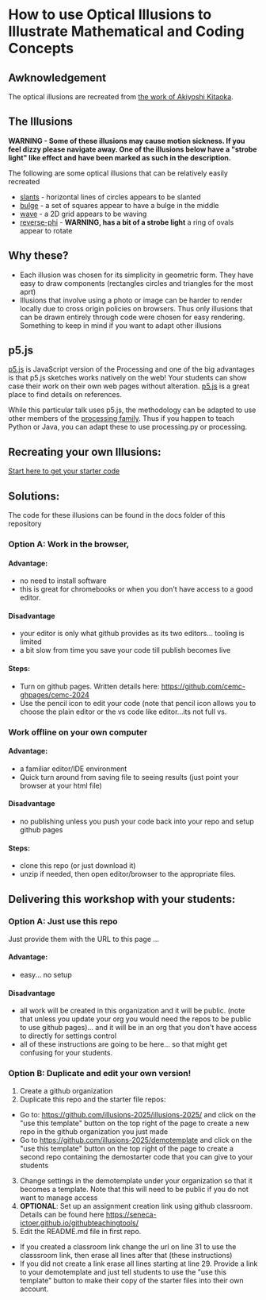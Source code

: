 # How to use Optical Illusions to Illustrate Mathematical and Coding Concepts

## Awknowledgement

The optical illusions are recreated from [the work of Akiyoshi Kitaoka](https://www.ritsumei.ac.jp/~akitaoka/index-e.html).

## The Illusions

**WARNING - Some of these illusions may cause motion sickness.  If you feel dizzy please navigate away. One of the illusions below have a "strobe light" like effect and have been marked as such in the description.**

The following are some optical illusions that can be relatively easily recreated

* [slants](https://illusions-2025.github.io/illusions-2025/slants.html) - horizontal lines of circles appears to be slanted
* [bulge](https://illusions-2025.github.io/illusions-2025/bulge.html) - a set of squares appear to have a bulge in the middle
* [wave](https://illusions-2025.github.io/illusions-2025/wave.html) - a 2D grid appears to be waving
* [reverse-phi](https://illusions-2025.github.io/illusions-2025/reverse-phi.html) - **WARNING, has a bit of a strobe light** a ring of ovals appear to rotate

## Why these?

* Each illusion was chosen for its simplicity in geometric form.  They have easy to draw components (rectangles circles and triangles for the most aprt) 
* Illusions that involve using a photo or image can be harder to render locally due to cross origin policies on browsers.  Thus only illusions that can be drawn entirely through code were chosen for easy rendering. Something to keep in mind if you want to adapt other illusions

## p5.js

[p5.js](https://p5js.org) is JavaScript version of the Processing and one of the big advantages is that p5.js sketches works natively on the web!  Your students can show case their work on their own web pages without alteration. [p5.js](https://p5js.org) is a great place to find details on references. 

While this particular talk uses p5.js, the methodology can be adapted to use other members of the [processing family](https://processing.org).  Thus if you happen to teach Python or Java, you can adapt these to use processing.py or processing.

## Recreating your own Illusions:

[Start here to get your starter code](https://classroom.github.com/a/rdVTTHqT)

## Solutions:

The code for these illusions can be found in the docs folder of this repository

### Option A: Work in the browser, 

#### Advantage:
* no need to install software
* this is great for chromebooks or when you don't have access to a good editor.

#### Disadvantage
* your editor is only what github provides as its two editors... tooling is limited
* a bit slow from time you save your code till publish becomes live

#### Steps:

* Turn on github pages. Written details here: https://github.com/cemc-ghpages/cemc-2024
* Use the pencil icon to edit your code (note that pencil icon allows you to choose the plain editor or the vs code like editor...its not full vs.

### Work offline on your own computer

#### Advantage:
* a familiar editor/IDE environment
* Quick turn around from saving file to seeing results (just point your browser at your html file)

#### Disadvantage
* no publishing unless you push your code back into your repo and setup github pages

#### Steps:
* clone this repo (or just download it)
* unzip if needed, then open editor/browser to the appropriate files.


## Delivering this workshop with your students:

### Option A: Just use this repo

Just provide them with the URL to this page ...

#### Advantage:
* easy... no setup

#### Disadvantage
* all work will be created in this organization and it will be public. (note that unless you update your org you would need the repos to be public to use github pages)... and it will be in an org that you don't have access to directly for settings control
* all of these instructions are going to be here... so that might get confusing for your students.

### Option B: Duplicate and edit your own version!

1. Create a github organization
2. Duplicate this repo and the starter file repos:
  * Go to: https://github.com/illusions-2025/illusions-2025/ and click on the "use this template" button on the top right of the page to create a new repo in the github organization you just made
  * Go to https://github.com/illusions-2025/demotemplate and click on the "use this template" button on the top right of the page to create a second repo containing the demostarter code that you can give to your students
3. Change settings in the demotemplate under your organization so that it becomes a template.  Note that this will need to be public if you do not want to manage access
4. **OPTIONAL**: Set up an assignment creation link using github classroom.  Details can be found here https://seneca-ictoer.github.io/githubteachingtools/
5. Edit the README.md file in first repo.
  * If you created a classroom link change the url on line 31 to use the classsroom link, then erase all lines after that (these instructions)
  * If you did not create a link erase all lines starting at line 29.  Provide a link to your demotemplate and just tell students to use the "use this template" button to make their copy of the starter files into their own account.





